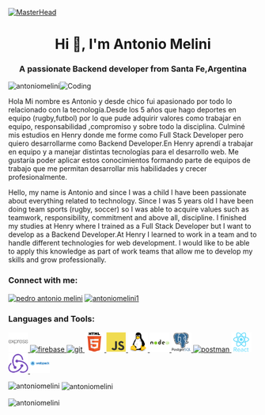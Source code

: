 [![MasterHead](https://media.geeksforgeeks.org/wp-content/cdn-uploads/20220309002834/7-Skills-to-Become-a-Backend-Developer.png)](https://rishavchanda.io)
<h1 align="center">Hi 👋, I'm Antonio Melini</h1>
<h3 align="center">A passionate Backend developer from Santa Fe,Argentina</h3>
<img align="right" alt="Coding" width="400" src="https://camo.githubusercontent.com/c1dcb74cc1c1835b1d716f5051499a2814c683c806b15f04b0eba492863703e9/68747470733a2f2f63646e2e6472696262626c652e636f6d2f75736572732f3733303730332f73637265656e73686f74732f363538313234332f6176656e746f2e676966"/>

<p align="left"> <img src="https://komarev.com/ghpvc/?username=antoniomelini&label=Profile%20views&color=0e75b6&style=flat" alt="antoniomelini" /> </p>


Hola Mi nombre es Antonio y desde chico fui apasionado por todo lo relacionado con la tecnología.Desde los 5 años que hago deportes en equipo (rugby,futbol) por lo que pude adquirir valores como trabajar en equipo, responsabilidad ,compromiso y sobre todo la disciplina.
 Culminé mis estudios en  Henry donde me forme como Full Stack Developer pero quiero desarrollarme como Backend Developer.En Henry
aprendí a trabajar en equipo y a manejar distintas tecnologías para el desarrollo web.
Me gustaría poder aplicar estos conocimientos formando parte de equipos de trabajo que me permitan desarrollar mis habilidades y crecer profesionalmente.

Hello, my name is Antonio and since I was a child I have been passionate about everything related to technology. Since I was 5 years old I have been doing team sports (rugby, soccer) so I was able to acquire values such as teamwork, responsibility, commitment and above all, discipline.
 I finished my studies at Henry where I trained as a Full Stack Developer but I want to develop as a Backend Developer.At Henry
I learned to work in a team and to handle different technologies for web development.
I would like to be able to apply this knowledge as part of work teams that allow me to develop my skills and grow professionally.


<h3 align="left">Connect with me:</h3>
<p align="left">
<a href="https://linkedin.com/in/pedro antonio melini" target="blank"><img align="center" src="https://raw.githubusercontent.com/rahuldkjain/github-profile-readme-generator/master/src/images/icons/Social/linked-in-alt.svg" alt="pedro antonio melini" height="30" width="40" /></a>
<a href="https://instagram.com/antoniomelini1" target="blank"><img align="center" src="https://raw.githubusercontent.com/rahuldkjain/github-profile-readme-generator/master/src/images/icons/Social/instagram.svg" alt="antoniomelini1" height="30" width="40" /></a>
</p>

<h3 align="left">Languages and Tools:</h3>
<p align="left"> <a href="https://expressjs.com" target="_blank" rel="noreferrer"> <img src="https://raw.githubusercontent.com/devicons/devicon/master/icons/express/express-original-wordmark.svg" alt="express" width="40" height="40"/> </a> <a href="https://firebase.google.com/" target="_blank" rel="noreferrer"> <img src="https://www.vectorlogo.zone/logos/firebase/firebase-icon.svg" alt="firebase" width="40" height="40"/> </a> <a href="https://git-scm.com/" target="_blank" rel="noreferrer"> <img src="https://www.vectorlogo.zone/logos/git-scm/git-scm-icon.svg" alt="git" width="40" height="40"/> </a> <a href="https://www.w3.org/html/" target="_blank" rel="noreferrer"> <img src="https://raw.githubusercontent.com/devicons/devicon/master/icons/html5/html5-original-wordmark.svg" alt="html5" width="40" height="40"/> </a> <a href="https://developer.mozilla.org/en-US/docs/Web/JavaScript" target="_blank" rel="noreferrer"> <img src="https://raw.githubusercontent.com/devicons/devicon/master/icons/javascript/javascript-original.svg" alt="javascript" width="40" height="40"/> </a> <a href="https://www.linux.org/" target="_blank" rel="noreferrer"> <img src="https://raw.githubusercontent.com/devicons/devicon/master/icons/linux/linux-original.svg" alt="linux" width="40" height="40"/> </a> <a href="https://nodejs.org" target="_blank" rel="noreferrer"> <img src="https://raw.githubusercontent.com/devicons/devicon/master/icons/nodejs/nodejs-original-wordmark.svg" alt="nodejs" width="40" height="40"/> </a> <a href="https://www.postgresql.org" target="_blank" rel="noreferrer"> <img src="https://raw.githubusercontent.com/devicons/devicon/master/icons/postgresql/postgresql-original-wordmark.svg" alt="postgresql" width="40" height="40"/> </a> <a href="https://postman.com" target="_blank" rel="noreferrer"> <img src="https://www.vectorlogo.zone/logos/getpostman/getpostman-icon.svg" alt="postman" width="40" height="40"/> </a> <a href="https://reactjs.org/" target="_blank" rel="noreferrer"> <img src="https://raw.githubusercontent.com/devicons/devicon/master/icons/react/react-original-wordmark.svg" alt="react" width="40" height="40"/> </a> <a href="https://redux.js.org" target="_blank" rel="noreferrer"> <img src="https://raw.githubusercontent.com/devicons/devicon/master/icons/redux/redux-original.svg" alt="redux" width="40" height="40"/> </a> <a href="https://webpack.js.org" target="_blank" rel="noreferrer"> <img src="https://raw.githubusercontent.com/devicons/devicon/d00d0969292a6569d45b06d3f350f463a0107b0d/icons/webpack/webpack-original-wordmark.svg" alt="webpack" width="40" height="40"/> </a> </p>

<p><img align="left" src="https://github-readme-stats.vercel.app/api/top-langs?username=antoniomelini&show_icons=true&locale=en&layout=compact" alt="antoniomelini" /></p>

<p>&nbsp;<img align="center" src="https://github-readme-stats.vercel.app/api?username=antoniomelini&show_icons=true&locale=en" alt="antoniomelini" /></p>

<p><img align="center" src="https://github-readme-streak-stats.herokuapp.com/?user=antoniomelini&" alt="antoniomelini" /></p>

